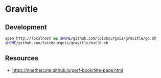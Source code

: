 # Gravitle


## Development
```sh
open http://localhost && $HOME/github.com/loicbourgois/gravitle/go.sh
$HOME/github.com/loicbourgois/gravitle/build.sh
```

## Resources
- https://nnethercote.github.io/perf-book/title-page.html

